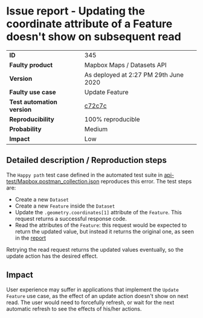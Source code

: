 # Issue report - Updating the coordinate attribute of a Feature doesn't show on subsequent read

|                             |                                       |
| ---                         | ---                                   |
| __ID__                      | 345                                   |
| __Faulty product__          | Mapbox Maps / Datasets API            |
| __Version__                 | As deployed at 2:27 PM 29th June 2020 |
| __Faulty use case__         | Update Feature                        |
| __Test automation version__ | [c72c7c](https://github.com/cserby/test-showcase/commit/c72c7c668d0ab72f79ed986d169359e78537dcbe) |
| __Reproducibility__         | 100% reproducible                     |
| __Probability__             | Medium                                |
| __Impact__                  | Low                                   |


## Detailed description / Reproduction steps

The `Happy path` test case defined in the automated test suite in [api-test/Mapbox.postman_collection.json]() reproduces this error. The test steps are:
 * Create a new `Dataset`
 * Create a new `Feature` inside the `Dataset`
 * Update the `.geometry.coordinates[1]` attribute of the `Feature`. This request returns a successful response code.
 * Read the attributes of the `Feature`: this request would be expected to return the updated value, but instead it returns the original one, as seen in the [report](https://github.com/cserby/test-showcase/suites/853361362/artifacts/9747538)

 Retrying the read request returns the updated values eventually, so the update action has the desired effect.

## Impact

User experience may suffer in applications that implement the `Update Feature` use case, as the effect of an update action doesn't show on next read. The user would need to forcefully refresh, or wait for the next automatic refresh to see the effects of his/her actions.




